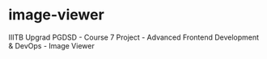 # image-viewer
IIITB Upgrad PGDSD - Course 7 Project - Advanced Frontend Development &amp; DevOps - Image Viewer
